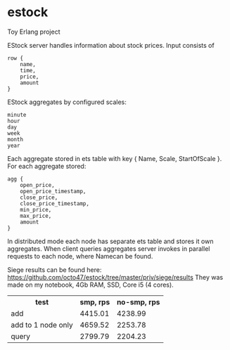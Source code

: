 estock
======

Toy Erlang project

EStock server handles information about stock prices.
Input consists of

	row {
		name,
		time,	
		price,
		amount
	}

EStock aggregates by configured scales: 

	minute
	hour
	day
	week
	month
	year

Each aggregate stored in ets table with key { Name, Scale, StartOfScale }.
For each aggregate stored:

	agg {
		open_price,
		open_price_timestamp,
		close_price,
		close_price_timestamp,
		min_price,
		max_price,
		amount
	}


In distributed mode each node has separate ets table and stores
it own aggregates. When client queries aggregates server invokes
in parallel requests to each node, where Namecan be found.

Siege results can be found here: https://github.com/octo47/estock/tree/master/priv/siege/results
They was made on my notebook, 4Gb RAM, SSD, Core i5 (4 cores).

<table>
<tr>
	<th>test</th><th>smp, rps</th><th>no-smp, rps</th>
</tr>
<tr>
	<td>add</td><td>4415.01</td><td>4238.99</td>
</tr>
<tr>
	<td>add to 1 node only</td><td>4659.52</td><td>2253.78</td>
</tr>
<tr>
	<td>query</td><td>2799.79</td><td>2204.23</td>
</tr>
</table>